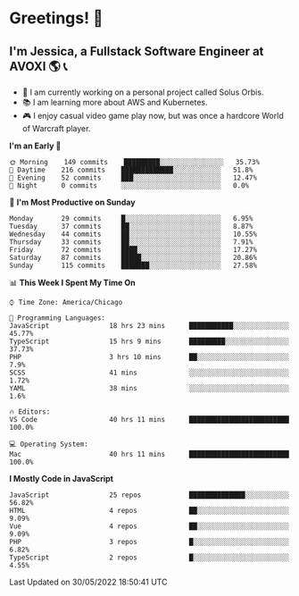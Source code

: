 # Greetings! 🧠

## I'm Jessica, a Fullstack Software Engineer at AVOXI 🌎 📞

- 🌟 I am currently working on a personal project called Solus Orbis.
- 📚 I am learning more about AWS and Kubernetes.
- 🎮 I enjoy casual video game play now, but was once a hardcore World of Warcraft player.

<!--START_SECTION:waka-->
**I'm an Early 🐤** 

```text
🌞 Morning    149 commits    █████████░░░░░░░░░░░░░░░░   35.73% 
🌆 Daytime    216 commits    █████████████░░░░░░░░░░░░   51.8% 
🌃 Evening    52 commits     ███░░░░░░░░░░░░░░░░░░░░░░   12.47% 
🌙 Night      0 commits      ░░░░░░░░░░░░░░░░░░░░░░░░░   0.0%

```
📅 **I'm Most Productive on Sunday** 

```text
Monday       29 commits     █░░░░░░░░░░░░░░░░░░░░░░░░   6.95% 
Tuesday      37 commits     ██░░░░░░░░░░░░░░░░░░░░░░░   8.87% 
Wednesday    44 commits     ██░░░░░░░░░░░░░░░░░░░░░░░   10.55% 
Thursday     33 commits     ██░░░░░░░░░░░░░░░░░░░░░░░   7.91% 
Friday       72 commits     ████░░░░░░░░░░░░░░░░░░░░░   17.27% 
Saturday     87 commits     █████░░░░░░░░░░░░░░░░░░░░   20.86% 
Sunday       115 commits    ███████░░░░░░░░░░░░░░░░░░   27.58%

```


📊 **This Week I Spent My Time On** 

```text
⌚︎ Time Zone: America/Chicago

💬 Programming Languages: 
JavaScript               18 hrs 23 mins      ███████████░░░░░░░░░░░░░░   45.77% 
TypeScript               15 hrs 9 mins       █████████░░░░░░░░░░░░░░░░   37.73% 
PHP                      3 hrs 10 mins       ██░░░░░░░░░░░░░░░░░░░░░░░   7.9% 
SCSS                     41 mins             ░░░░░░░░░░░░░░░░░░░░░░░░░   1.72% 
YAML                     38 mins             ░░░░░░░░░░░░░░░░░░░░░░░░░   1.6%

🔥 Editors: 
VS Code                  40 hrs 11 mins      █████████████████████████   100.0%

💻 Operating System: 
Mac                      40 hrs 11 mins      █████████████████████████   100.0%

```

**I Mostly Code in JavaScript** 

```text
JavaScript               25 repos            ██████████████░░░░░░░░░░░   56.82% 
HTML                     4 repos             ██░░░░░░░░░░░░░░░░░░░░░░░   9.09% 
Vue                      4 repos             ██░░░░░░░░░░░░░░░░░░░░░░░   9.09% 
PHP                      3 repos             █░░░░░░░░░░░░░░░░░░░░░░░░   6.82% 
TypeScript               2 repos             █░░░░░░░░░░░░░░░░░░░░░░░░   4.55%

```



 Last Updated on 30/05/2022 18:50:41 UTC
<!--END_SECTION:waka-->

<!--
**jessikuh/jessikuh** is a ✨ _special_ ✨ repository because its `README.md` (this file) appears on your GitHub profile.

Here are some ideas to get you started:

- 🔭 I’m currently working on ...
- 🌱 I’m currently learning ...
- 👯 I’m looking to collaborate on ...
- 🤔 I’m looking for help with ...
- 💬 Ask me about ...
- 📫 How to reach me: ...
- 😄 Pronouns: ...
- ⚡ Fun fact: ...
-->
